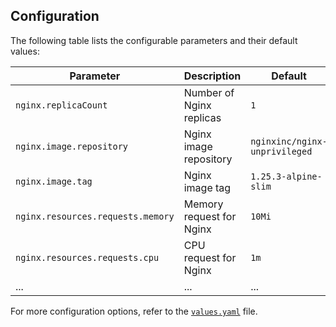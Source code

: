 ## Configuration

The following table lists the configurable parameters and their default values:

| Parameter | Description | Default |
|-----------|-------------|---------|
| `nginx.replicaCount` | Number of Nginx replicas | `1` |
| `nginx.image.repository` | Nginx image repository | `nginxinc/nginx-unprivileged` |
| `nginx.image.tag` | Nginx image tag | `1.25.3-alpine-slim` |
| `nginx.resources.requests.memory` | Memory request for Nginx | `10Mi` |
| `nginx.resources.requests.cpu` | CPU request for Nginx | `1m` |
| ... | ... | ... |

For more configuration options, refer to the [`values.yaml`](admin-dashboard/values.yaml) file.